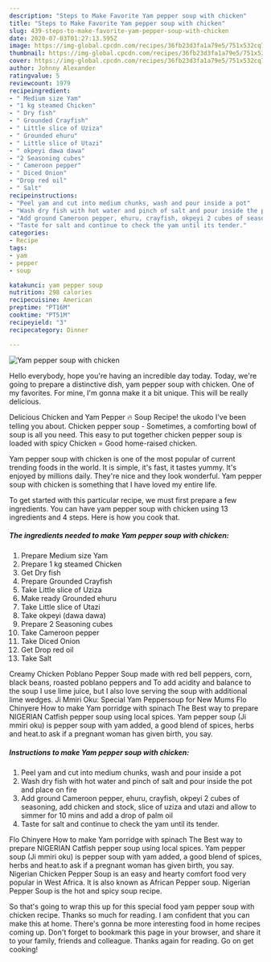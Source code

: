 ```yaml
---
description: "Steps to Make Favorite Yam pepper soup with chicken"
title: "Steps to Make Favorite Yam pepper soup with chicken"
slug: 439-steps-to-make-favorite-yam-pepper-soup-with-chicken
date: 2020-07-03T01:27:13.595Z
image: https://img-global.cpcdn.com/recipes/36fb23d3fa1a79e5/751x532cq70/yam-pepper-soup-with-chicken-recipe-main-photo.jpg
thumbnail: https://img-global.cpcdn.com/recipes/36fb23d3fa1a79e5/751x532cq70/yam-pepper-soup-with-chicken-recipe-main-photo.jpg
cover: https://img-global.cpcdn.com/recipes/36fb23d3fa1a79e5/751x532cq70/yam-pepper-soup-with-chicken-recipe-main-photo.jpg
author: Johnny Alexander
ratingvalue: 5
reviewcount: 1979
recipeingredient:
- " Medium size Yam"
- "1 kg steamed Chicken"
- " Dry fish"
- " Grounded Crayfish"
- " Little slice of Uziza"
- " Grounded ehuru"
- " Little slice of Utazi"
- " okpeyi dawa dawa"
- "2 Seasoning cubes"
- " Cameroon pepper"
- " Diced Onion"
- "Drop red oil"
- " Salt"
recipeinstructions:
- "Peel yam and cut into medium chunks, wash and pour inside a pot"
- "Wash dry fish with hot water and pinch of salt and pour inside the pot and place on fire"
- "Add ground Cameroon pepper, ehuru, crayfish, okpeyi 2 cubes of seasoning, add chicken and stock, slice of uziza and utazi and allow to simmer for 10 mins and add a drop of palm oil"
- "Taste for salt and continue to check the yam until its tender."
categories:
- Recipe
tags:
- yam
- pepper
- soup

katakunci: yam pepper soup 
nutrition: 298 calories
recipecuisine: American
preptime: "PT16M"
cooktime: "PT51M"
recipeyield: "3"
recipecategory: Dinner

---
```



![Yam pepper soup with chicken](https://img-global.cpcdn.com/recipes/36fb23d3fa1a79e5/751x532cq70/yam-pepper-soup-with-chicken-recipe-main-photo.jpg)

Hello everybody, hope you're having an incredible day today. Today, we're going to prepare a distinctive dish, yam pepper soup with chicken. One of my favorites. For mine, I'm gonna make it a bit unique. This will be really delicious.

Delicious Chicken and Yam Pepper 🔥 Soup Recipe! the ukodo I&#39;ve been telling you about. Chicken pepper soup - Sometimes, a comforting bowl of soup is all you need. This easy to put together chicken pepper soup is loaded with spicy Chicken = Good home-raised chicken.

Yam pepper soup with chicken is one of the most popular of current trending foods in the world. It is simple, it's fast, it tastes yummy. It's enjoyed by millions daily. They're nice and they look wonderful. Yam pepper soup with chicken is something that I have loved my entire life.


To get started with this particular recipe, we must first prepare a few ingredients. You can have yam pepper soup with chicken using 13 ingredients and 4 steps. Here is how you cook that.

<!--inarticleads1-->

##### The ingredients needed to make Yam pepper soup with chicken:

1. Prepare  Medium size Yam
1. Prepare 1 kg steamed Chicken
1. Get  Dry fish
1. Prepare  Grounded Crayfish
1. Take  Little slice of Uziza
1. Make ready  Grounded ehuru
1. Take  Little slice of Utazi
1. Take  okpeyi (dawa dawa)
1. Prepare 2 Seasoning cubes
1. Take  Cameroon pepper
1. Take  Diced Onion
1. Get Drop red oil
1. Take  Salt


Creamy Chicken Poblano Pepper Soup made with red bell peppers, corn, black beans, roasted poblano peppers and To add acidity and balance to the soup I use lime juice, but I also love serving the soup with additional lime wedges. Ji Mmiri Oku: Special Yam Peppersoup for New Mums Flo Chinyere How to make Yam porridge with spinach The Best way to prepare NIGERIAN Catfish pepper soup using local spices. Yam pepper soup (Ji mmiri oku) is pepper soup with yam added, a good blend of spices, herbs and heat.to ask if a pregnant woman has given birth, you say. 

<!--inarticleads2-->

##### Instructions to make Yam pepper soup with chicken:

1. Peel yam and cut into medium chunks, wash and pour inside a pot
1. Wash dry fish with hot water and pinch of salt and pour inside the pot and place on fire
1. Add ground Cameroon pepper, ehuru, crayfish, okpeyi 2 cubes of seasoning, add chicken and stock, slice of uziza and utazi and allow to simmer for 10 mins and add a drop of palm oil
1. Taste for salt and continue to check the yam until its tender.


Flo Chinyere How to make Yam porridge with spinach The Best way to prepare NIGERIAN Catfish pepper soup using local spices. Yam pepper soup (Ji mmiri oku) is pepper soup with yam added, a good blend of spices, herbs and heat.to ask if a pregnant woman has given birth, you say. Nigerian Chicken Pepper Soup is an easy and hearty comfort food very popular in West Africa. It is also known as African Pepper soup. Nigerian Pepper Soup is the hot and spicy soup recipe. 

So that's going to wrap this up for this special food yam pepper soup with chicken recipe. Thanks so much for reading. I am confident that you can make this at home. There's gonna be more interesting food in home recipes coming up. Don't forget to bookmark this page in your browser, and share it to your family, friends and colleague. Thanks again for reading. Go on get cooking!

